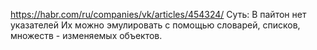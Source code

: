 https://habr.com/ru/companies/vk/articles/454324/
Суть:
В пайтон нет указателей
Их можно эмулировать с помощью словарей, списков, множеств - изменяемых объектов. 

